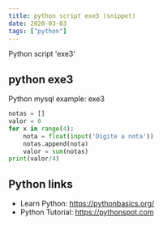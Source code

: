 ```yaml
---
title: python script exe3 (snippet)
date: 2020-03-03
tags: ["python"]
---
```

Python script 'exe3'


## python exe3

Python mysql example: exe3

```python
notas = []
valor = 0
for x in range(4):
    nota = float(input('Digite a nota'))
    notas.append(nota)
    valor = sum(notas)
print(valor/4)

```

## Python links

- Learn Python: https://pythonbasics.org/
- Python Tutorial: https://pythonspot.com
